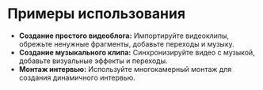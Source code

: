 # Примеры использования

* **Создание простого видеоблога:** Импортируйте видеоклипы, обрежьте ненужные фрагменты, добавьте переходы и музыку.
* **Создание музыкального клипа:** Синхронизируйте видео с музыкой, добавьте визуальные эффекты и переходы.
* **Монтаж интервью:** Используйте многокамерный монтаж для создания динамичного интервью.
